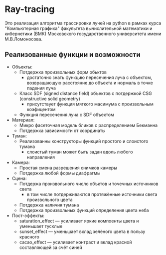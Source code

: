 Ray-tracing
=============
Это реализация алгоритма трассировки лучей на python в рамках курса "Компьютерная графика" факультета вычислительной математики и кибернетики (ВМК) Московского государственного университета имени М.В.Ломоносова.

## Реализованные функции и возможности
- Объекты:
  - Потдержка произвольных форм обьктов
    - достаточно знать функцию пересечения луча с объектом, возвращающую расстояние до объекта и нормаль в точке падения луча
  - Класс SDF (signed distance field) объектов с потдержкой CSG (constructive solid geometry)
    - присутствует функция мягкого масимума с произвольным коэфицентом
  - Функция пересечения луча c SDF объектом
- Материал:
  - Микро фасеточная модель бликов с распределением Бекманна
  - Потдержка зависимости от координаты
- Туман:
  - Реализованны конструкторы функций простого и слоистого тумана
    - слоистый туман может быть задан вдоль любого направления
- Камера:
  - Простая смена разрешения снимков камеры
  - Потдержка любой формы диафрагмы
- Сцена:
  - Потдержа произвольного число объктов и точечных источников света
    - в том числе потдерживаются протяжённые источники света произвольного цвета
  - Потдержка наличия тумана
  - Потдержка произвольных функций определения цвета неба
- Пост-эффекты:
  - saturation_effect — усиливает яркие компоенты цвета и уменьшает тусклые
  - sunset_effect — уменьшает вклад зелёного цвета в пользу красного
  - cacao_effect — усиливает контраст и вклад красной составляющей за счёт синей
